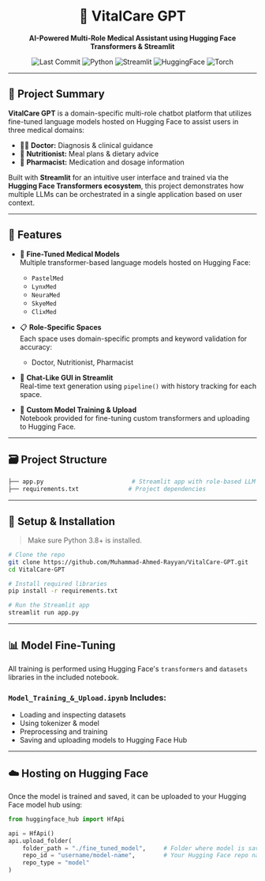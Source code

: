 <div align="center">

# 💊 VitalCare GPT

**AI-Powered Multi-Role Medical Assistant using Hugging Face Transformers & Streamlit**

![Last Commit](https://img.shields.io/github/last-commit/Muhammad-Ahmed-Rayyan/VitalCare-Custom-GPT)
![Python](https://img.shields.io/badge/Python-100%25-blue?logo=python)
![Streamlit](https://img.shields.io/badge/Streamlit-app-red?logo=streamlit)
![HuggingFace](https://img.shields.io/badge/HuggingFace-Models-yellow?logo=huggingface)
![Torch](https://img.shields.io/badge/torch-enabled-orange?logo=pytorch)

</div>

---

## 🧠 Project Summary

**VitalCare GPT** is a domain-specific multi-role chatbot platform that utilizes fine-tuned language models hosted on Hugging Face to assist users in three medical domains:

- 👨‍⚕️ **Doctor:** Diagnosis & clinical guidance  
- 🥗 **Nutritionist:** Meal plans & dietary advice  
- 💊 **Pharmacist:** Medication and dosage information

Built with **Streamlit** for an intuitive user interface and trained via the **Hugging Face Transformers ecosystem**, this project demonstrates how multiple LLMs can be orchestrated in a single application based on user context.

---

## 🚀 Features

- 🧬 **Fine-Tuned Medical Models**  
  Multiple transformer-based language models hosted on Hugging Face:
  - `PastelMed`
  - `LynxMed`
  - `NeuraMed`
  - `SkyeMed`
  - `ClixMed`

- 📋 **Role-Specific Spaces**  
  Each space uses domain-specific prompts and keyword validation for accuracy:
  - Doctor, Nutritionist, Pharmacist

- 💬 **Chat-Like GUI in Streamlit**  
  Real-time text generation using `pipeline()` with history tracking for each space.

- 🧠 **Custom Model Training & Upload**  
  Notebook provided for fine-tuning custom transformers and uploading to Hugging Face.

---

## 🗃️ Project Structure

```bash
├── app.py                         # Streamlit app with role-based LLM chat
├── requirements.txt              # Project dependencies
```

---

## 🔧 Setup & Installation

> Make sure Python 3.8+ is installed.

```bash
# Clone the repo
git clone https://github.com/Muhammad-Ahmed-Rayyan/VitalCare-GPT.git
cd VitalCare-GPT

# Install required libraries
pip install -r requirements.txt

# Run the Streamlit app
streamlit run app.py
```

---

## 📊 Model Fine-Tuning

All training is performed using Hugging Face's `transformers` and `datasets` libraries in the included notebook.

### `Model_Training_&_Upload.ipynb` Includes:
- Loading and inspecting datasets
- Using tokenizer & model
- Preprocessing and training
- Saving and uploading models to Hugging Face Hub

---

## ☁️ Hosting on Hugging Face

Once the model is trained and saved, it can be uploaded to your Hugging Face model hub using:

```python
from huggingface_hub import HfApi

api = HfApi()
api.upload_folder(
    folder_path = "./fine_tuned_model",     # Folder where model is saved
    repo_id = "username/model-name",        # Your Hugging Face repo name
    repo_type = "model"
)

